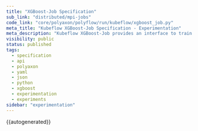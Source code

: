 ```yaml
---
title: "XGBoost-Job Specification"
sub_link: "distributed/mpi-jobs"
code_link: "core/polyaxon/polyflow/run/kubeflow/xgboost_job.py"
meta_title: "Kubeflow XGBoost-Job Specification - Experimentation"
meta_description: "Kubeflow XGBoost-Job provides an interface to train distributed experiments with XGBoostJob."
visibility: public
status: published
tags:
  - specification
  - api
  - polyaxon
  - yaml
  - json
  - python
  - xgboost
  - experimentation
  - experiments
sidebar: "experimentation"
---
```


{{autogenerated}}
